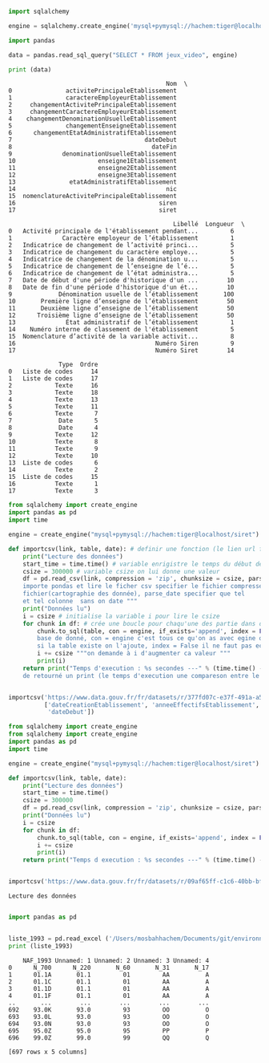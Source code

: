 ```python
import sqlalchemy
```


```python
engine = sqlalchemy.create_engine('mysql+pymysql://hachem:tiger@localhost/simplon')
```


```python
import pandas
```


```python
data = pandas.read_sql_query("SELECT * FROM jeux_video", engine)
```


```python
print (data)
```

                                                Nom  \
    0               activitePrincipaleEtablissement   
    1               caractereEmployeurEtablissement   
    2     changementActivitePrincipaleEtablissement   
    3     changementCaractereEmployeurEtablissement   
    4    changementDenominationUsuelleEtablissement   
    5               changementEnseigneEtablissement   
    6      changementEtatAdministratifEtablissement   
    7                                     dateDebut   
    8                                       dateFin   
    9              denominationUsuelleEtablissement   
    10                       enseigne1Etablissement   
    11                       enseigne2Etablissement   
    12                       enseigne3Etablissement   
    13               etatAdministratifEtablissement   
    14                                          nic   
    15  nomenclatureActivitePrincipaleEtablissement   
    16                                        siren   
    17                                        siret   
    
                                                  Libellé  Longueur  \
    0   Activité principale de l'établissement pendant...         6   
    1              Caractère employeur de l’établissement         1   
    2   Indicatrice de changement de l’activité princi...         5   
    3   Indicatrice de changement du caractère employe...         5   
    4   Indicatrice de changement de la dénomination u...         5   
    5   Indicatrice de changement de l’enseigne de l’é...         5   
    6   Indicatrice de changement de l’état administra...         5   
    7   Date de début d'une période d'historique d'un ...        10   
    8   Date de fin d'une période d'historique d'un ét...        10   
    9             Dénomination usuelle de l’établissement       100   
    10       Première ligne d’enseigne de l’établissement        50   
    11       Deuxième ligne d’enseigne de l’établissement        50   
    12      Troisième ligne d’enseigne de l’établissement        50   
    13              État administratif de l’établissement         1   
    14    Numéro interne de classement de l'établissement         5   
    15  Nomenclature d’activité de la variable activit...         8   
    16                                       Numéro Siren         9   
    17                                       Numéro Siret        14   
    
                  Type  Ordre  
    0   Liste de codes     14  
    1   Liste de codes     17  
    2            Texte     16  
    3            Texte     18  
    4            Texte     13  
    5            Texte     11  
    6            Texte      7  
    7             Date      5  
    8             Date      4  
    9            Texte     12  
    10           Texte      8  
    11           Texte      9  
    12           Texte     10  
    13  Liste de codes      6  
    14           Texte      2  
    15  Liste de codes     15  
    16           Texte      1  
    17           Texte      3  



```python
from sqlalchemy import create_engine 
import pandas as pd
import time

engine = create_engine("mysql+pymysql://hachem:tiger@localhost/siret") # etablire la connection entre python et mysql

def importcsv(link, table, date): # definir une fonction (le lien url fichier csv, table, date)
    print("Lecture des données") 
    start_time = time.time() # variable enrigistre le temps du début de la fonction 
    csize = 300000 # variable csize on lui donne une valeur 
    df = pd.read_csv(link, compression = 'zip', chunksize = csize, parse_dates = date) """definir une variable on 
    importe pondas et lire le ficher csv specifier le fichier compressé, chunksize pour découpé le 
    fichier(cartographie des donnée), parse_date specifier que tel
    et tel colonne  sans on date """ 
    print("Données lu")
    i = csize # initialise la variable i pour lire le csize  
    for chunk in df: # crée une boucle pour chaqu'une des partie dans df
        chunk.to_sql(table, con = engine, if_exists='append', index = False) """pour chaque partie on ecrit dans la 
        base de donné, con = engine c'est tous ce qu'on as avec egine on l'importe sur la table, if_exists='append'
        si la table existe on l'ajoute, index = False il ne faut pas ecrire le numéros de ligne"""
        i += csize """on demande à i d'augmenter ca valeur """
        print(i)
    return print("Temps d'execution : %s secondes ---" % (time.time() - start_time)) """la fonction on lui demande 
    de retourné un print (le temps d'execution une compareson entre le temps de départ et la fin)"""


importcsv('https://www.data.gouv.fr/fr/datasets/r/377fd07c-e37f-491a-a507-7bf5b690804b', 'etablissement', 
          ['dateCreationEtablissement', 'anneeEffectifsEtablissement', 'dateDernierTraitementEtablissement', 
           'dateDebut'])
```


```python
from sqlalchemy import create_engine
from sqlalchemy import create_engine
import pandas as pd
import time

engine = create_engine("mysql+pymysql://hachem:tiger@localhost/siret")

def importcsv(link, table, date):
    print("Lecture des données")
    start_time = time.time()
    csize = 300000
    df = pd.read_csv(link, compression = 'zip', chunksize = csize, parse_dates = date)
    print("Données lu")
    i = csize
    for chunk in df:
        chunk.to_sql(table, con = engine, if_exists='append', index = False)
        i += csize
        print(i)
    return print("Temps d execution : %s secondes ---" % (time.time() - start_time))


importcsv('https://www.data.gouv.fr/fr/datasets/r/09af65ff-c1c6-40bb-bfcb-b80f7ac93b72', 'historique_etablissement', ['dateFin', 'dateDebut'])
```

    Lecture des données



```python

import pandas as pd


liste_1993 = pd.read_excel ('/Users/mosbahhachem/Documents/git/environnement_dev_data/exercice_python_sql/niveau_1993.xls', set ='\t')
print (liste_1993)

```

        NAF_1993 Unnamed: 1 Unnamed: 2 Unnamed: 3 Unnamed: 4
    0      N_700      N_220       N_60       N_31       N_17
    1      01.1A       01.1         01         AA          A
    2      01.1C       01.1         01         AA          A
    3      01.1D       01.1         01         AA          A
    4      01.1F       01.1         01         AA          A
    ..       ...        ...        ...        ...        ...
    692    93.0K       93.0         93         OO          O
    693    93.0L       93.0         93         OO          O
    694    93.0N       93.0         93         OO          O
    695    95.0Z       95.0         95         PP          P
    696    99.0Z       99.0         99         QQ          Q
    
    [697 rows x 5 columns]



```python

```


```python

```
